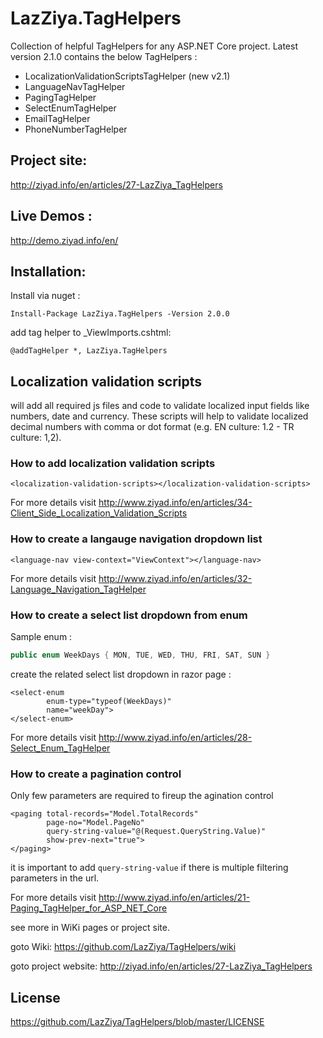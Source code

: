# LazZiya.TagHelpers

Collection of helpful TagHelpers for any ASP.NET Core project. Latest version 2.1.0 contains the below TagHelpers :

- LocalizationValidationScriptsTagHelper (new v2.1)
- LanguageNavTagHelper
- PagingTagHelper
- SelectEnumTagHelper
- EmailTagHelper
- PhoneNumberTagHelper

## Project site:
http://ziyad.info/en/articles/27-LazZiya_TagHelpers

## Live Demos :
http://demo.ziyad.info/en/

## Installation:

Install via nuget :

````
Install-Package LazZiya.TagHelpers -Version 2.0.0
````

add tag helper to _ViewImports.cshtml:

````razor
@addTagHelper *, LazZiya.TagHelpers
````

## Localization validation scripts
will add all required js files and code to validate localized input fields like numbers, date and currency. These scripts will help to validate localized decimal numbers with comma or dot format (e.g. EN culture: 1.2 - TR culture: 1,2).

### How to add localization validation scripts
````cshtml
<localization-validation-scripts></localization-validation-scripts>
````
For more details visit http://www.ziyad.info/en/articles/34-Client_Side_Localization_Validation_Scripts 


### How to create a langauge navigation dropdown list
````cshtml
<language-nav view-context="ViewContext"></language-nav>
````
For more details visit http://www.ziyad.info/en/articles/32-Language_Navigation_TagHelper 


### How to create a select list dropdown from enum

Sample enum :
````cs
public enum WeekDays { MON, TUE, WED, THU, FRI, SAT, SUN }
````

create the related select list dropdown in razor page :
````razor
<select-enum 
        enum-type="typeof(WeekDays)" 
        name="weekDay">
</select-enum>
````
For more details visit http://www.ziyad.info/en/articles/28-Select_Enum_TagHelper


### How to create a pagination control

Only few parameters are required to fireup the agination control

````razor
<paging total-records="Model.TotalRecords"
        page-no="Model.PageNo"
        query-string-value="@(Request.QueryString.Value)"
        show-prev-next="true">
</paging>
````

it is important to add `query-string-value` if there is multiple filtering parameters in the url.

For more details visit http://www.ziyad.info/en/articles/21-Paging_TagHelper_for_ASP_NET_Core

see more in WiKi pages or project site.

goto Wiki: https://github.com/LazZiya/TagHelpers/wiki

goto project website: http://ziyad.info/en/articles/27-LazZiya_TagHelpers

## License
https://github.com/LazZiya/TagHelpers/blob/master/LICENSE
